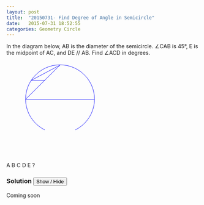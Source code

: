 ```yaml
---
layout: post
title:  "20150731- Find Degree of Angle in Semicircle"
date:   2015-07-31 18:52:55
categories: Geometry Circle
---
```


In the diagram below, AB is the diameter of the semicircle. $\angle$CAB is 45&deg;, E is the midpoint of AC, and DE // AB. Find $\angle$ACD in degrees.

<svg width="250" height="250" style="stroke:rgb(0,0,255);stroke-width:1">

  <path d="M180,180 a90,90 0 1,0 -80,0" fill="none" />

  <line x1="50" y1="100" x2="230" y2="100" style="stroke:rgb(0,0,255);stroke-width:1"/>
  <line x1="50" y1="100" x2="140" y2="10" style="stroke:rgb(0,0,255);stroke-width:1"/>
  <line x1="50" y1="100" x2="140" y2="10" style="stroke:rgb(0,0,255);stroke-width:1"/>
  <line x1="65" y1="50" x2="100" y2="50" style="stroke:rgb(0,0,255);stroke-width:1"/>
  <line x1="65" y1="50" x2="140" y2="10" style="stroke:rgb(0,0,255);stroke-width:1"/>

  <text x="35" y="110" fill="blue">A</text>
  <text x="240" y="110" fill="blue">B</text>
  <text x="140" y="12" fill="blue">C</text>
  <text x="50" y="50" fill="blue">D</text>
  <text x="120" y="50" fill="blue">E</text>
  <text x="120" y="30" fill="none" style="stroke:rgb(255,0,0)" >?</text>
</svg>


### Solution <button>Show / Hide</button>

<solution>
Coming soon
</solution>

